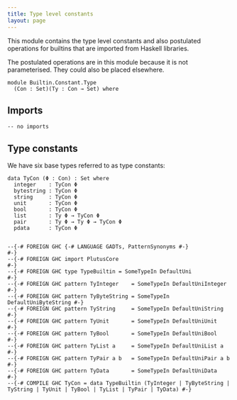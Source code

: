 ```yaml
---
title: Type level constants
layout: page
---
```


This module contains the type level constants and also postulated
operations for builtins that are imported from Haskell libraries.

The postulated operations are in this module because it is not
parameterised. They could also be placed elsewhere.

```
module Builtin.Constant.Type
  (Con : Set)(Ty : Con → Set) where
```

## Imports

```
-- no imports
```

## Type constants

We have six base types referred to as type constants:

```
data TyCon (Φ : Con) : Set where
  integer    : TyCon Φ
  bytestring : TyCon Φ
  string     : TyCon Φ
  unit       : TyCon Φ
  bool       : TyCon Φ
  list       : Ty Φ → TyCon Φ
  pair       : Ty Φ → Ty Φ → TyCon Φ
  pdata      : TyCon Φ


--{-# FOREIGN GHC {-# LANGUAGE GADTs, PatternSynonyms #-}                #-}
--{-# FOREIGN GHC import PlutusCore                                      #-}
--{-# FOREIGN GHC type TypeBuiltin = SomeTypeIn DefaultUni               #-}
--{-# FOREIGN GHC pattern TyInteger    = SomeTypeIn DefaultUniInteger    #-}
--{-# FOREIGN GHC pattern TyByteString = SomeTypeIn DefaultUniByteString #-}
--{-# FOREIGN GHC pattern TyString     = SomeTypeIn DefaultUniString     #-}
--{-# FOREIGN GHC pattern TyUnit       = SomeTypeIn DefaultUniUnit       #-}
--{-# FOREIGN GHC pattern TyBool       = SomeTypeIn DefaultUniBool       #-}
--{-# FOREIGN GHC pattern TyList a     = SomeTypeIn DefaultUniList a     #-}
--{-# FOREIGN GHC pattern TyPair a b   = SomeTypeIn DefaultUniPair a b   #-}
--{-# FOREIGN GHC pattern TyData       = SomeTypeIn DefaultUniData       #-}
--{-# COMPILE GHC TyCon = data TypeBuiltin (TyInteger | TyByteString | TyString | TyUnit | TyBool | TyList | TyPair | TyData) #-}
```
